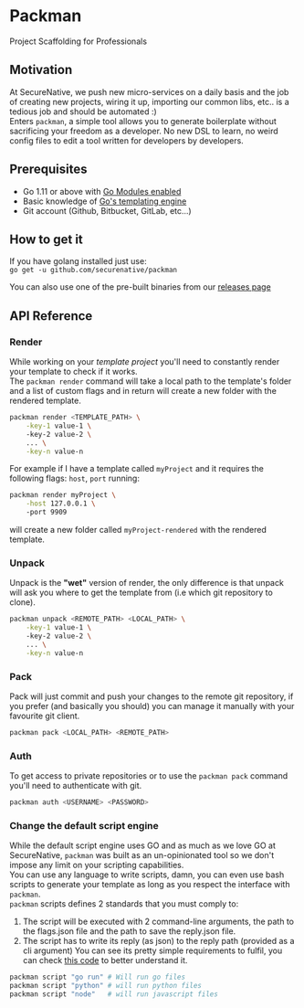 # Packman
Project Scaffolding for Professionals

## Motivation
At SecureNative, we push new micro-services on a daily basis and the job of creating new projects, wiring it up, importing our common libs, etc.. is a tedious job and should be automated :)  
Enters `packman`, a simple tool allows you to generate boilerplate without sacrificing your freedom as a developer. No new DSL to learn, no weird config files to edit a tool written for developers by developers.

## Prerequisites
- Go 1.11 or above with [Go Modules enabled](https://github.com/golang/go/wiki/Modules#how-to-use-modules)
- Basic knowledge of [Go's templating engine](https://curtisvermeeren.github.io/2017/09/14/Golang-Templates-Cheatsheet)
- Git account (Github, Bitbucket, GitLab, etc...)

## How to get it
If you have golang installed just use:  
`go get -u github.com/securenative/packman`

You can also use one of the pre-built binaries from our [releases page](https://github.com/securenative/packman/releases)

## API Reference

### Render
While working on your *template project* you'll need to constantly render your template to check if it works.  
The `packman render` command will take a local path to the template's folder and a list of custom flags and 
in return will create a new folder with the rendered template.
```bash
packman render <TEMPLATE_PATH> \
    -key-1 value-1 \ 
    -key-2 value-2 \
    ... \
    -key-n value-n
```

For example if I have a template called `myProject` and it requires the following flags: `host`, `port` running:  
```bash
packman render myProject \
    -host 127.0.0.1 \ 
    -port 9909
```
will create a new folder called `myProject-rendered` with the rendered template.

### Unpack
Unpack is the **"wet"** version of render, the only difference is that unpack will ask you where to get the template from (i.e which git repository to clone).  
```bash
packman unpack <REMOTE_PATH> <LOCAL_PATH> \
    -key-1 value-1 \ 
    -key-2 value-2 \
    ... \
    -key-n value-n
```

### Pack
Pack will just commit and push your changes to the remote git repository, if you prefer (and basically you should) you can manage it manually with your favourite git client.  
```bash
packman pack <LOCAL_PATH> <REMOTE_PATH>
```

### Auth
To get access to private repositories or to use the `packman pack` command you'll need to authenticate with git.   
```bash
packman auth <USERNAME> <PASSWORD>
```

### Change the default script engine
While the default script engine uses GO and as much as we love GO at SecureNative, `packman` was built as an un-opinionated tool so we don't impose any limit on your scripting capabilities.  
You can use any language to write scripts, damn, you can even use bash scripts to generate your template as long as you respect the interface with `packman`.  
`packman` scripts defines 2 standards that you must comply to:
1) The script will be executed with 2 command-line arguments, the path to the flags.json file and the path to save the reply.json file.
2) The script has to write its reply (as json) to the reply path (provided as a cli argument)
You can see its pretty simple requirements to fulfil, you can check [this code](https://github.com/securenative/packman/blob/master/pkg/packman.go) to better understand it.   

```bash
packman script "go run" # Will run go files
packman script "python" # will run python files
packman script "node"   # will run javascript files
```